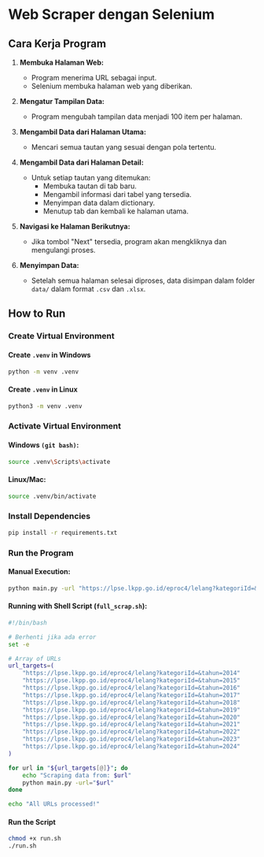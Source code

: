 # Web Scraper dengan Selenium

## Cara Kerja Program

1. **Membuka Halaman Web:**
   - Program menerima URL sebagai input.
   - Selenium membuka halaman web yang diberikan.
   
2. **Mengatur Tampilan Data:**
   - Program mengubah tampilan data menjadi 100 item per halaman.
   
3. **Mengambil Data dari Halaman Utama:**
   - Mencari semua tautan yang sesuai dengan pola tertentu.
   
4. **Mengambil Data dari Halaman Detail:**
   - Untuk setiap tautan yang ditemukan:
     - Membuka tautan di tab baru.
     - Mengambil informasi dari tabel yang tersedia.
     - Menyimpan data dalam dictionary.
     - Menutup tab dan kembali ke halaman utama.
   
5. **Navigasi ke Halaman Berikutnya:**
   - Jika tombol "Next" tersedia, program akan mengkliknya dan mengulangi proses.
   
6. **Menyimpan Data:**
   - Setelah semua halaman selesai diproses, data disimpan dalam folder `data/` dalam format `.csv` dan `.xlsx`.

## How to Run

### Create Virtual Environment
#### Create `.venv` in Windows
```sh
python -m venv .venv
```

#### Create `.venv` in Linux
```sh
python3 -m venv .venv
```

### Activate Virtual Environment
#### Windows `(git bash)`:
```sh
source .venv\Scripts\activate
```
#### Linux/Mac:
```sh
source .venv/bin/activate
```

### Install Dependencies
```sh
pip install -r requirements.txt
```

### Run the Program
#### Manual Execution:
```sh
python main.py -url "https://lpse.lkpp.go.id/eproc4/lelang?kategoriId=&tahun=2014"
```

#### Running with Shell Script (`full_scrap.sh`):
```sh
#!/bin/bash

# Berhenti jika ada error
set -e

# Array of URLs
url_targets=(
    "https://lpse.lkpp.go.id/eproc4/lelang?kategoriId=&tahun=2014"
    "https://lpse.lkpp.go.id/eproc4/lelang?kategoriId=&tahun=2015"
    "https://lpse.lkpp.go.id/eproc4/lelang?kategoriId=&tahun=2016"
    "https://lpse.lkpp.go.id/eproc4/lelang?kategoriId=&tahun=2017"
    "https://lpse.lkpp.go.id/eproc4/lelang?kategoriId=&tahun=2018"
    "https://lpse.lkpp.go.id/eproc4/lelang?kategoriId=&tahun=2019"
    "https://lpse.lkpp.go.id/eproc4/lelang?kategoriId=&tahun=2020"
    "https://lpse.lkpp.go.id/eproc4/lelang?kategoriId=&tahun=2021"
    "https://lpse.lkpp.go.id/eproc4/lelang?kategoriId=&tahun=2022"
    "https://lpse.lkpp.go.id/eproc4/lelang?kategoriId=&tahun=2023"
    "https://lpse.lkpp.go.id/eproc4/lelang?kategoriId=&tahun=2024"
)

for url in "${url_targets[@]}"; do
    echo "Scraping data from: $url"
    python main.py -url="$url"
done

echo "All URLs processed!"
```

#### Run the Script 
```sh
chmod +x run.sh
./run.sh
```

